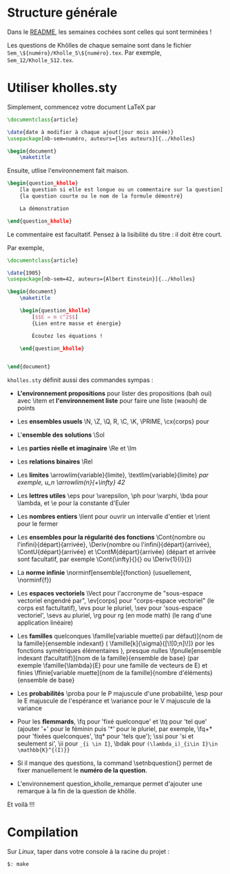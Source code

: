 # Structure générale

Dans le [README](README.md), les semaines cochées sont celles qui sont terminées !

Les questions de Khôlles de chaque semaine sont dans le fichier `Sem_\${numéro}/Kholle_S\${numéro}.tex`. Par exemple, `Sem_12/Kholle_S12.tex`.

# Utiliser kholles.sty

Simplement, commencez votre document LaTeX par

```latex
\documentclass{article}

\date{date à modifier à chaque ajout(jour mois année)}
\usepackage[nb-sem=numéro, auteurs={les auteurs}]{../kholles}

\begin{document}
    \maketitle
```

Ensuite, utlise l'environnement fait maison.

```latex
\begin{question_kholle}
    [la question si elle est longue ou un commentaire sur la question]
    {la question courte ou le nom de la formule démontré}

    La démonstration

\end{question_kholle}
```

Le commentaire est facultatif. Pensez à la lisibilité du titre : il doit être court.

Par exemple,

```latex
\documentclass{article}

\date{1905}
\usepackage[nb-sem=42, auteurs={Albert Einstein}]{../kholles}

\begin{document}
    \maketitle

    \begin{question_kholle}
        [$$E = m c^2$$]
        {Lien entre masse et énergie}

        Écoutez les équations !

    \end{question_kholle}


\end{document}
```

`kholles.sty` définit aussi des commandes sympas :

- **L'environnement propositions** pour lister des propositions (bah oui) avec \item et **l'environnement liste** pour faire une liste (waouh) de points

- Les **ensembles usuels** \N, \Z, \Q, R, \C, \K, \PRIME, \cx{corps} pour

- L'**ensemble des solutions** \Sol

- Les **parties réelle et imaginaire** \Re et \Im

- Les **relations binaires** \Rel

- Les **limites** \arrowlim{variable}{limite}, \textlim{variable}{limite} *par exemple, u_n \arrowlim{n}{+\infty} 42*

- Les **lettres utiles** \eps pour \varepsilon, \ph pour \varphi, \bda pour \lambda, et \e pour la constante d'Euler

- Les **nombres entiers** \lient pour ouvrir un intervalle d'entier et \rient pour le fermer

- Les **ensembles pour la régularité des fonctions** \Cont{nombre ou l'infini}{départ}{arrivée}, \Deriv{nombre ou l'infini}{départ}{arrivée}, \ContU{départ}{arrivée} et \ContM{départ}{arrivée} (départ et arrivée sont facultatif, par exemple \Cont{\infty}{}{} ou \Deriv{1}{I}{})

- La **norme infinie** \norminf[ensemble]{fonction} (usuellement, \norminf{f})

- Les **espaces vectoriels** \Vect pour l'accronyme de "sous-espace vectoriel engendré par", \ev[corps] pour "corps-espace vectoriel" (le corps est factultatif), \evs pour le pluriel, \sev pour 'sous-espace vectoriel', \sevs au pluriel, \rg pour rg  (en mode math) (le rang d'une application linéaire)

- Les **familles** quelconques \famille[variable muette(i par défaut)]{nom de la famille}{ensemble indexant} ( \famille[k]{\sigma}{[\\![0;n]\\!]} por les fonctions symétriques élémentaires ), presque nulles \fpnulle[ensemble indexant (facultatif)]{nom de la famille}{ensemble de base} (par exemple \famille{\lambda}{E} pour une famille de vecteurs de E) et finies \ffinie[variable muette]{nom de la famille}{nombre d'éléments}{ensemble de base}

- Les **probabilités** \proba pour le P majuscule d'une probabilité, \esp pour le E majuscule de l'espérance et \variance pour le V majuscule de la variance

- Pour les **flemmards**, \fq pour 'fixé quelconque' et \tq pour 'tel que' (ajouter '+' pour le féminin puis '\*' pour le pluriel, par exemple, \fq+* pour 'fixées quelconques', \tq* pour 'tels que'); \ssi pour 'si et seulement si', \ii pour `_{i \in I}`, \bdak pour `(\lambda_i)_{i\in I}\in \mathbb{K}^{(I)}}`

- Si il manque des questions, la command \setnbquestion{} permet de fixer manuellement le **numéro de la question**.

- L'environnement question_kholle_remarque permet d'ajouter une remarque à la fin de la question de khôlle.

Et voilà !!!

# Compilation

Sur *Linux*, taper dans votre console à la racine du projet :

```shell
$: make
```
